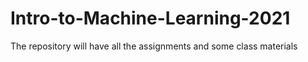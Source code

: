 # Intro-to-Machine-Learning-2021
The repository will have all the assignments and some class materials  

